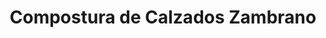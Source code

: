 ---
title: "Compostura de Calzados Zambrano"
url: /cipolletti/compostura-de-calzados-zambrano/
shop: Schuhe
---